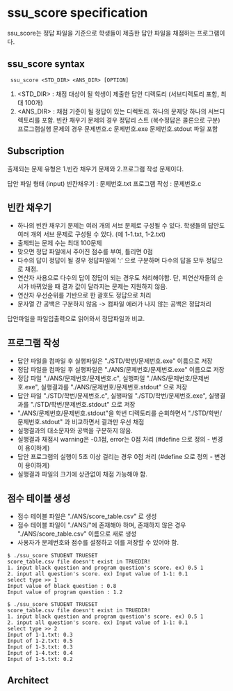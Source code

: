 # ssu_score specification

ssu_score는 정답 파일을 기준으로 학생들이 제출한 답안 파일을 채점하는 프로그램이다.

## ssu_score syntax
` ssu_score <STD_DIR> <ANS_DIR> [OPTION]`
1. <STD_DIR> : 채점 대상이 될 학생이 제출한 답안 디렉토리 (서브디렉토리 포함, 최대 100개)
2. <ANS_DIR> : 채점 기준이 될 정답이 있는 디렉토리. 하나의 문제당 하나의 서브디렉토리를 포함.
    빈칸 채우기 문제의 경우 정답리 스트 (복수정답은 콜론으로 구분)
    프로그램실행 문제의 경우 문제번호.c 문제번호.exe 문제번호.stdout 파일 포함

## Subscription
출제되는 문제 유형은 1.빈칸 채우기 문제와 2.프로그램 작성 문제이다.

답안 파일 형태 (input)
빈칸채우기 : 문제번호.txt
프로그램 작성 : 문제번호.c

## 빈칸 채우기
- 하나의 빈칸 채우기 문제는 여러 개의 서브 문제로 구성될 수 있다. 
    학생들의 답안도 여러 개의 서브 문제로 구성될 수 있다. (예 1-1.txt, 1-2.txt)
- 출제되는 문제 수는 최대 100문제
- 맞으면 정답 파일에서 주어진 점수를 부여, 틀리면 0점
- 다수의 답이 정답이 될 경우 정답파일에 ':' 으로 구분하며 다수의 답을 모두 정답으로 채점.
- 연산자 사용으로 다수의 답이 정답이 되는 경우도 처리해야함.
    단, 피연산자들의 순서가 바뀌었을 때 결과 값이 달라지는 문제는 지원하지 않음.
- 연산자 우선순위를 기반으로 한 괄호도 정답으로 처리
- 문자열 간 공백은 구분하지 않음 -> 컴파일 에러가 나지 않는 공백은 정답처리


답안파일을 파일입출력으로 읽어와서 정답파일과 비교.

## 프로그램 작성
- 답안 파일을 컴파일 후 실행파일은 "./STD/학번/문제번호.exe" 이름으로 저장
- 정답 파일을 컴파일 후 실행파일은 "./ANS/문제번호/문제번호.exe" 이름으로 저장
- 정답 파일 "./ANS/문제번호/문제번호.c", 실행파일 "./ANS/문제번호/문제번호.exe", 실행결과를 "./ANS/문제번호/문제번호.stdout" 으로 저장
- 답안 파일 "./STD/학번/문제번호.c", 실행파일 "./STD/학번/문제번호.exe", 실행결과를 "./STD/학번/문제번호.stdout" 으로 저장
- "./ANS/문제번호/문제번호.stdout"을 학번 디렉토리를 순회하면서 "./STD/학번/문제번호.stdout" 과 비교하면서 결과만 우선 채점
- 실행결과의 대소문자와 공백을 구분하지 않음.
- 실행결과 채점시 warning은 -0.1점, error는 0점 처리 (#define 으로 정의 - 변경이 용이하게)
- 답안 프로그램의 실행이 5초 이상 걸리는 경우 0점 처리 (#define 으로 정의 - 변경이 용이하게)
- 실행결과 파일의 크기에 상관없이 채점 가능해야 함.

## 점수 테이블 생성
- 점수 테이블 파일은 "./ANS/score_table.csv" 로 생성
- 점수 테이블 파일이 "./ANS/"에 존재해야 하며, 존재하지 않은 경우 "./ANS/score_table.csv" 이름으로 새로 생성
- 사용자가 문제번호와 점수를 설정하고 이를 저장할 수 있어야 함.

```
$ ./ssu_score STUDENT TRUESET
score_table.csv file doesn't exist in TRUEDIR!
1. input black question and program question's score. ex) 0.5 1
2. input all question's score. ex) Input value of 1-1: 0.1
select type >> 1
Input value of black question : 0.8
Input value of program question : 1.2

$ ./ssu_score STUDENT TRUESET
score_table.csv file doesn't exist in TRUEDIR!
1. input black question and program question's score. ex) 0.5 1
2. input all question's score. ex) Input value of 1-1: 0.1
select type >> 2
Input of 1-1.txt: 0.3
Input of 1-2.txt: 0.5
Input of 1-3.txt: 0.3
Input of 1-4.txt: 0.4
Input of 1-5.txt: 0.2
```


## Architect
